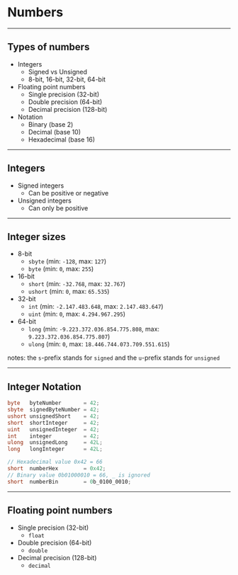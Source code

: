 # Numbers
---
## Types of numbers
- Integers
    - Signed vs Unsigned
    - 8-bit, 16-bit, 32-bit, 64-bit
- Floating point numbers
    - Single precision (32-bit)
    - Double precision (64-bit)
    - Decimal precision (128-bit)
- Notation
    - Binary (base 2)
    - Decimal (base 10)
    - Hexadecimal (base 16)

---
## Integers
- Signed integers
    - Can be positive or negative
- Unsigned integers
    - Can only be positive
---
## Integer sizes
<div class="r-fit-text">

- 8-bit
    - `sbyte` (min: `-128`, max: `127`)
    - `byte` (min: `0`, max: `255`)
- 16-bit
    - `short` (min: `-32.768`, max: `32.767`)
    - `ushort` (min: `0`, max: `65.535`)
- 32-bit
    - `int` (min: `-2.147.483.648`, max: `2.147.483.647`)
    - `uint` (min: `0`, max: `4.294.967.295`)
- 64-bit
    - `long` (min: `-9.223.372.036.854.775.808`, max: `9.223.372.036.854.775.807`)
    - `ulong` (min: `0`, max: `18.446.744.073.709.551.615`)

</div>

notes: the `s`-prefix stands for `signed` and the `u`-prefix stands for `unsigned`

---
## Integer Notation

```csharp []
byte   byteNumber       = 42;
sbyte  signedByteNumber = 42;
ushort unsignedShort    = 42;
short  shortInteger     = 42;
uint   unsignedInteger  = 42;
int    integer          = 42;
ulong  unsignedLong     = 42L;
long   longInteger      = 42L;

// Hexadecimal value 0x42 = 66
short  numberHex        = 0x42;
// Binary value 0b01000010 = 66, _ is ignored     
short  numberBin        = 0b_0100_0010;
```

---

## Floating point numbers
- Single precision (32-bit)
    - `float`
- Double precision (64-bit)
    - `double`
- Decimal precision (128-bit)
    - `decimal`
